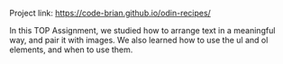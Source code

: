 Project link: https://code-brian.github.io/odin-recipes/


In this TOP Assignment, we studied how to arrange text in a meaningful way, and pair it with images. We also learned how to use the ul and ol elements, and when to use them.
